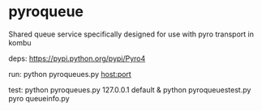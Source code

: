 pyroqueue
=========

Shared queue service specifically designed for use with pyro transport in kombu

deps:
https://pypi.python.org/pypi/Pyro4

run:
python pyroqueues.py  <host:port> <vhost> 

test:
python pyroqueues.py  127.0.0.1 default &
python pyroqueuestest.py 
pyro queueinfo.py 
